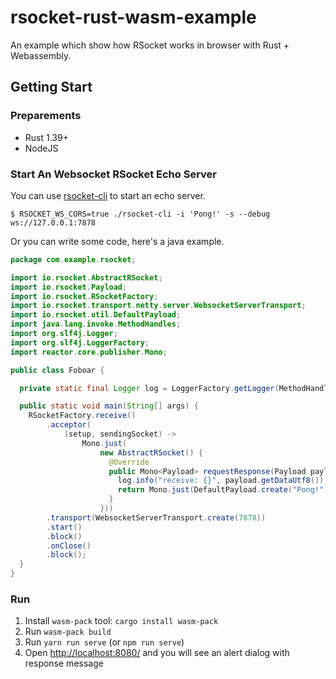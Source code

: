 # rsocket-rust-wasm-example

An example which show how RSocket works in browser with Rust + Webassembly.

## Getting Start

### Preparements

- Rust 1.39+
- NodeJS

### Start An Websocket RSocket Echo Server

You can use [rsocket-cli](https://github.com/rsocket/rsocket-go) to start an echo server.

```shell
$ RSOCKET_WS_CORS=true ./rsocket-cli -i 'Pong!' -s --debug ws://127.0.0.1:7878
```

Or you can write some code, here's a java example.

```java
package com.example.rsocket;

import io.rsocket.AbstractRSocket;
import io.rsocket.Payload;
import io.rsocket.RSocketFactory;
import io.rsocket.transport.netty.server.WebsocketServerTransport;
import io.rsocket.util.DefaultPayload;
import java.lang.invoke.MethodHandles;
import org.slf4j.Logger;
import org.slf4j.LoggerFactory;
import reactor.core.publisher.Mono;

public class Foboar {

  private static final Logger log = LoggerFactory.getLogger(MethodHandles.lookup().lookupClass());

  public static void main(String[] args) {
    RSocketFactory.receive()
        .acceptor(
            (setup, sendingSocket) ->
                Mono.just(
                    new AbstractRSocket() {
                      @Override
                      public Mono<Payload> requestResponse(Payload payload) {
                        log.info("receive: {}", payload.getDataUtf8());
                        return Mono.just(DefaultPayload.create("Pong!"));
                      }
                    }))
        .transport(WebsocketServerTransport.create(7878))
        .start()
        .block()
        .onClose()
        .block();
  }
}

```

### Run

1. Install `wasm-pack` tool: `cargo install wasm-pack`
2. Run `wasm-pack build`
3. Run `yarn run serve` (or `npm run serve`)
4. Open [http://localhost:8080/](http://localhost:8080/) and you will see an alert dialog with response message
